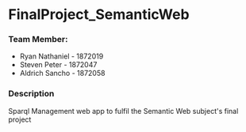 # FinalProject_SemanticWeb

### Team Member:
- Ryan Nathaniel - 1872019
- Steven Peter - 1872047
- Aldrich Sancho - 1872058

### Description
Sparql Management web app to fulfil the Semantic Web subject's final project

